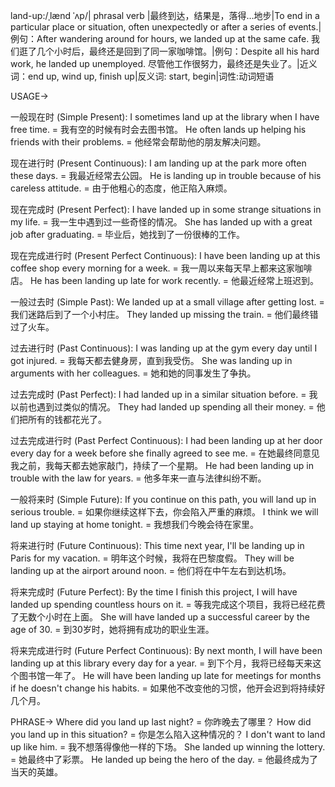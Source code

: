 land-up:/ˌlænd ˈʌp/| phrasal verb |最终到达，结果是，落得…地步|To end in a particular place or situation, often unexpectedly or after a series of events.|例句：After wandering around for hours, we landed up at the same cafe.  我们逛了几个小时后，最终还是回到了同一家咖啡馆。|例句：Despite all his hard work, he landed up unemployed. 尽管他工作很努力，最终还是失业了。|近义词：end up, wind up, finish up|反义词: start, begin|词性:动词短语

USAGE->

一般现在时 (Simple Present):
I sometimes land up at the library when I have free time. = 我有空的时候有时会去图书馆。
He often lands up helping his friends with their problems. = 他经常会帮助他的朋友解决问题。

现在进行时 (Present Continuous):
I am landing up at the park more often these days. = 我最近经常去公园。
He is landing up in trouble because of his careless attitude. = 由于他粗心的态度，他正陷入麻烦。

现在完成时 (Present Perfect):
I have landed up in some strange situations in my life. = 我一生中遇到过一些奇怪的情况。
She has landed up with a great job after graduating. = 毕业后，她找到了一份很棒的工作。

现在完成进行时 (Present Perfect Continuous):
I have been landing up at this coffee shop every morning for a week. = 我一周以来每天早上都来这家咖啡店。
He has been landing up late for work recently. = 他最近经常上班迟到。

一般过去时 (Simple Past):
We landed up at a small village after getting lost. = 我们迷路后到了一个小村庄。
They landed up missing the train. = 他们最终错过了火车。

过去进行时 (Past Continuous):
I was landing up at the gym every day until I got injured. = 我每天都去健身房，直到我受伤。
She was landing up in arguments with her colleagues. = 她和她的同事发生了争执。

过去完成时 (Past Perfect):
I had landed up in a similar situation before. = 我以前也遇到过类似的情况。
They had landed up spending all their money. = 他们把所有的钱都花光了。

过去完成进行时 (Past Perfect Continuous):
I had been landing up at her door every day for a week before she finally agreed to see me. = 在她最终同意见我之前，我每天都去她家敲门，持续了一个星期。
He had been landing up in trouble with the law for years. = 他多年来一直与法律纠纷不断。

一般将来时 (Simple Future):
If you continue on this path, you will land up in serious trouble. = 如果你继续这样下去，你会陷入严重的麻烦。
I think we will land up staying at home tonight. = 我想我们今晚会待在家里。

将来进行时 (Future Continuous):
This time next year, I'll be landing up in Paris for my vacation. = 明年这个时候，我将在巴黎度假。
They will be landing up at the airport around noon. = 他们将在中午左右到达机场。

将来完成时 (Future Perfect):
By the time I finish this project, I will have landed up spending countless hours on it. = 等我完成这个项目，我将已经花费了无数个小时在上面。
She will have landed up a successful career by the age of 30. = 到30岁时，她将拥有成功的职业生涯。

将来完成进行时 (Future Perfect Continuous):
By next month, I will have been landing up at this library every day for a year. = 到下个月，我将已经每天来这个图书馆一年了。
He will have been landing up late for meetings for months if he doesn't change his habits. = 如果他不改变他的习惯，他开会迟到将持续好几个月。


PHRASE->
Where did you land up last night? = 你昨晚去了哪里？
How did you land up in this situation? = 你是怎么陷入这种情况的？
I don't want to land up like him. = 我不想落得像他一样的下场。
She landed up winning the lottery. = 她最终中了彩票。
He landed up being the hero of the day. = 他最终成为了当天的英雄。
